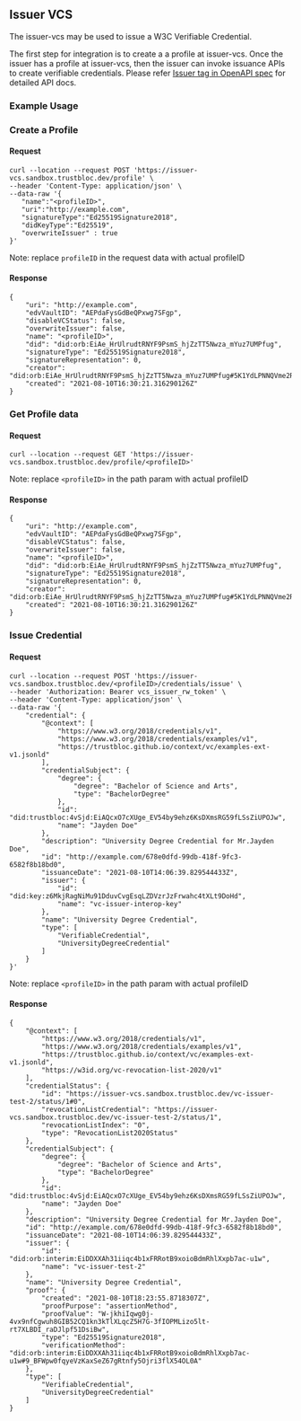 ## Issuer VCS 

The issuer-vcs may be used to issue a W3C Verifiable Credential. 

The first step for integration is to create a a profile at issuer-vcs. Once the issuer has a 
profile at issuer-vcs, then the issuer can invoke issuance APIs to create verifiable credentials. Please 
refer [Issuer tag in OpenAPI spec](../open-api-spec/openAPI.yml) for detailed API docs.

### Example Usage
### Create a Profile
#### Request
```
curl --location --request POST 'https://issuer-vcs.sandbox.trustbloc.dev/profile' \
--header 'Content-Type: application/json' \
--data-raw '{
   "name":"<profileID>",
   "uri":"http://example.com",
   "signatureType":"Ed25519Signature2018",
   "didKeyType":"Ed25519",
   "overwriteIssuer" : true
}'
```

Note: replace `profileID` in the request data  with actual profileID

#### Response
```
{
    "uri": "http://example.com",
    "edvVaultID": "AEPdaFysGdBeQPxwg7SFgp",
    "disableVCStatus": false,
    "overwriteIssuer": false,
    "name": "<profileID>",
    "did": "did:orb:EiAe_HrUlrudtRNYF9PsmS_hjZzTT5Nwza_mYuz7UMPfug",
    "signatureType": "Ed25519Signature2018",
    "signatureRepresentation": 0,
    "creator": "did:orb:EiAe_HrUlrudtRNYF9PsmS_hjZzTT5Nwza_mYuz7UMPfug#5K1YdLPNNQVme2RWfT4OTiHN55fQEfpZEjQJBqNhVeI",
    "created": "2021-08-10T16:30:21.316290126Z"
}
```

### Get Profile data
#### Request
```
curl --location --request GET 'https://issuer-vcs.sandbox.trustbloc.dev/profile/<profileID>'
```

Note: replace `<profileID>` in the path param with actual profileID

#### Response
```
{
    "uri": "http://example.com",
    "edvVaultID": "AEPdaFysGdBeQPxwg7SFgp",
    "disableVCStatus": false,
    "overwriteIssuer": false,
    "name": "<profileID>",
    "did": "did:orb:EiAe_HrUlrudtRNYF9PsmS_hjZzTT5Nwza_mYuz7UMPfug",
    "signatureType": "Ed25519Signature2018",
    "signatureRepresentation": 0,
    "creator": "did:orb:EiAe_HrUlrudtRNYF9PsmS_hjZzTT5Nwza_mYuz7UMPfug#5K1YdLPNNQVme2RWfT4OTiHN55fQEfpZEjQJBqNhVeI",
    "created": "2021-08-10T16:30:21.316290126Z"
}
```


### Issue Credential
#### Request
```
curl --location --request POST 'https://issuer-vcs.sandbox.trustbloc.dev/<profileID>/credentials/issue' \
--header 'Authorization: Bearer vcs_issuer_rw_token' \
--header 'Content-Type: application/json' \
--data-raw '{
    "credential": {
        "@context": [
            "https://www.w3.org/2018/credentials/v1",
            "https://www.w3.org/2018/credentials/examples/v1",
            "https://trustbloc.github.io/context/vc/examples-ext-v1.jsonld"
        ],
        "credentialSubject": {
            "degree": {
                "degree": "Bachelor of Science and Arts",
                "type": "BachelorDegree"
            },
            "id": "did:trustbloc:4vSjd:EiAQcxO7cXUge_EV54by9ehz6KsDXmsRG59fLSsZiUPOJw",
            "name": "Jayden Doe"
        },
        "description": "University Degree Credential for Mr.Jayden Doe",
        "id": "http://example.com/678e0dfd-99db-418f-9fc3-6582f8b18bd0",
        "issuanceDate": "2021-08-10T14:06:39.829544433Z",
        "issuer": {
            "id": "did:key:z6MkjRagNiMu91DduvCvgEsqLZDVzrJzFrwahc4tXLt9DoHd",
            "name": "vc-issuer-interop-key"
        },
        "name": "University Degree Credential",
        "type": [
            "VerifiableCredential",
            "UniversityDegreeCredential"
        ]
    }
}'
```

Note: replace `<profileID>` in the path param with actual profileID

#### Response
```
{
    "@context": [
        "https://www.w3.org/2018/credentials/v1",
        "https://www.w3.org/2018/credentials/examples/v1",
        "https://trustbloc.github.io/context/vc/examples-ext-v1.jsonld",
        "https://w3id.org/vc-revocation-list-2020/v1"
    ],
    "credentialStatus": {
        "id": "https://issuer-vcs.sandbox.trustbloc.dev/vc-issuer-test-2/status/1#0",
        "revocationListCredential": "https://issuer-vcs.sandbox.trustbloc.dev/vc-issuer-test-2/status/1",
        "revocationListIndex": "0",
        "type": "RevocationList2020Status"
    },
    "credentialSubject": {
        "degree": {
            "degree": "Bachelor of Science and Arts",
            "type": "BachelorDegree"
        },
        "id": "did:trustbloc:4vSjd:EiAQcxO7cXUge_EV54by9ehz6KsDXmsRG59fLSsZiUPOJw",
        "name": "Jayden Doe"
    },
    "description": "University Degree Credential for Mr.Jayden Doe",
    "id": "http://example.com/678e0dfd-99db-418f-9fc3-6582f8b18bd0",
    "issuanceDate": "2021-08-10T14:06:39.829544433Z",
    "issuer": {
        "id": "did:orb:interim:EiDDXXAh31iiqc4b1xFRRotB9xoioBdmRhlXxpb7ac-u1w",
        "name": "vc-issuer-test-2"
    },
    "name": "University Degree Credential",
    "proof": {
        "created": "2021-08-10T18:23:55.8718307Z",
        "proofPurpose": "assertionMethod",
        "proofValue": "W-jkhiIqwg0j-4vx9nfCgwuh8GIB52CQ1kn3kTlXLqcZ5H7G-3fIOPMLizo5lt-rt7XLBDI_raDJlpf51DsiBw",
        "type": "Ed25519Signature2018",
        "verificationMethod": "did:orb:interim:EiDDXXAh31iiqc4b1xFRRotB9xoioBdmRhlXxpb7ac-u1w#9_BFWpw0fqyeVzKaxSeZ67gRtnfy5Ojri3flX54OL0A"
    },
    "type": [
        "VerifiableCredential",
        "UniversityDegreeCredential"
    ]
}
```